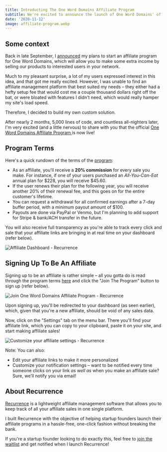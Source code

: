 ```yaml
---
title: Introducting The One Word Domains Affiliate Program
subtitle: We're excited to announce the launch of One Word Domains' official affiliate program, powered by Recurrence.
date: '2020-11-12'
image: affiliate-program.webp
---
```


## Some context

Back in late September, I [announced](https://mailchi.mp/c3d150bf0bc3/major-updates) my plans to start an affiliate program for One Word Domains, which will allow you to make some extra income by selling our products to interested users in your network. 

Much to my pleasant surprise, a lot of my users expressed interest in this idea, and that got me really excited. However, I was unable to find an affiliate management platform that best suited my needs – they either had a hefty setup fee that would cost me a couple thousand dollars right off the bat, or were bloated with features I didn't need, which would really hamper my site's load speed.

Therefore, I decided to build my own custom solution.

After nearly 2 months, 5,000 lines of code, and countless all-nighters later, I'm very excited (and a little nervous) to share with you that the official [One Word Domains Affiliate Program ](https://recurrence.app/advertisers/one-word-domains)is now live!

## Program Terms

Here's a quick rundown of the terms of the [program](https://recurrence.app/advertisers/one-word-domains):

- As an affiliate, you'll receive a **20% commission** for every sale you make. For instance, if one of your users purchased an *All-You-Can-Eat* annual plan for $228, you will receive $45.60.
- If the user renews their plan for the following year, you will receive another 20% of their renewal fee, and this goes on for the entire customer's lifetime.
- You can request a withdrawal for all confirmed earnings after a 7-day buffer period, with a minimum payout amount of $100.
- Payouts are done via PayPal or Venmo, but I'm planning to add support for Stripe & bank/ACH transfer in the future.

You will also receive full transparency as you're able to track every click and sale that your affiliate links are bringing in at real time on your dashboard (refer below).

![Affiliate Dashboard - Recurrence](/blog/recurrence-dashboard.png)

## Signing Up To Be An Affiliate

Signing up to be an affiliate is rather simple – all you gotta do is read through the program terms [here](https://recurrence.app/advertisers/one-word-domains) and click the "Join The Program" button to sign up (refer below).

![Join One Word Domains Affiliate Program - Recurrence](/blog/join-affiliate.png)

Upon signing up, you'll be redirected to your dashboard (as seen earlier), which, given that you're a new affiliate, should be void of any sales data.

Now, click on the "Settings" tab on the menu bar. There you'll find your affiliate link, which you can copy to your clipboard, paste it on your site, and start making affiliate sales!

![Customize your affiliate settings - Recurrence](/blog/affiliate-settings.png)

Note: You can also:

- Edit your affiliate links to make it more personalized
- Customize your notification settings – want to be notified every time someone clicks on your link *as well as* when you make an affiliate sale? Sure, we'll notify you via email!

## About Recurrence

[Recurrence](https://recurrence.app/) is a lightweight affiliate management software that allows you to keep track of all your affiliate sales in one single platform.

I built Recurrence with the objective of helping startup founders launch their affiliate programs in a hassle-free, one-click fashion without breaking the bank.

If you're a startup founder looking to do exactly this, feel free to [join the waitlist](https://recurrence.app/) and get notified when I launch Recurrence!

